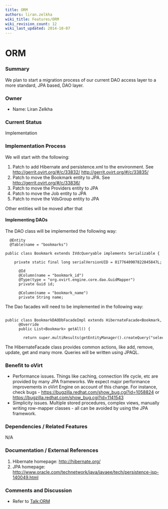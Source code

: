 ```yaml
---
title: ORM
authors: liran.zelkha
wiki_title: Features/ORM
wiki_revision_count: 12
wiki_last_updated: 2014-10-07
---
```


# ORM

### Summary

We plan to start a migration process of our current DAO access layer to a more standard, JPA based, DAO layer.

### Owner

*   Name: Liran Zelkha

### Current Status

Implementation

### Implementation Process

We will start with the following:

1.  Patch to add Hibernate and persistence.xml to the environment. See <http://gerrit.ovirt.org/#/c/33832/> <http://gerrit.ovirt.org/#/c/33835/>
2.  Patch to move the Bookmark entity to JPA. See <http://gerrit.ovirt.org/#/c/33836/>
3.  Patch to move the Providers entity to JPA
4.  Patch to move the Job entity to JPA
5.  Patch to move the VdsGroup entity to JPA

Other entities will be moved after that

#### Implementing DAOs

The DAO class will be implemented the following way:

      @Entity
      @Table(name = "bookmarks")
      public class Bookmark extends IVdcQueryable implements Serializable {
          private static final long serialVersionUID = 8177640907822845847L;

          @Id
          @Column(name = "bookmark_id")
          @Type(type = "org.ovirt.engine.core.dao.GuidMapper")
          private Guid id;

          @Column(name = "bookmark_name")
          private String name;

The Dao facades will need to be implemented in the following way:

      public class BookmarkDAODbFacadeImpl extends HibernateFacade<Bookmark, Guid> implements BookmarkDAO {
          @Override
          public List<Bookmark> getAll() {
              return super.multiResults(getEntityManager().createQuery("select b from Bookmark b"));

The HibernateFacade class provides common actions, like add, remove, update, get and many more. Queries will be written using JPAQL.

### Benefit to oVirt

*   Performance issues. Things like caching, connection life cycle, etc are provided by many JPA frameworks. We expect major performance improvements in oVirt Engine on account of this change. For instance, check bugs - <https://bugzilla.redhat.com/show_bug.cgi?id=1058824> or <https://bugzilla.redhat.com/show_bug.cgi?id=1141543>
*   Simplicity issues. Multiple stored procedures, complex views, manually writing row-mapper classes - all can be avoided by using the JPA framework.

### Dependencies / Related Features

N/A

### Documentation / External References

1.  Hibernate homepage: <http://hibernate.org/>
2.  JPA homepage: <http://www.oracle.com/technetwork/java/javaee/tech/persistence-jsp-140049.html>

### Comments and Discussion

*   Refer to <Talk:ORM>
